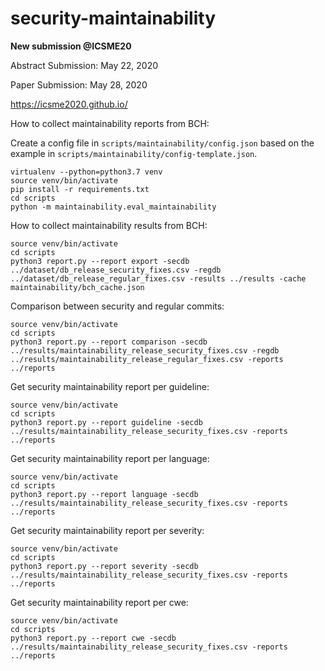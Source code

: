 # security-maintainability

**New submission @ICSME20**

Abstract Submission: May 22, 2020

Paper Submission: May 28, 2020

https://icsme2020.github.io/

How to collect maintainability reports from BCH:

Create a config file in `scripts/maintainability/config.json` based on the example in `scripts/maintainability/config-template.json`.

```
virtualenv --python=python3.7 venv
source venv/bin/activate
pip install -r requirements.txt
cd scripts
python -m maintainability.eval_maintainability
```

How to collect maintainability results from BCH:

```
source venv/bin/activate
cd scripts
python3 report.py --report export -secdb ../dataset/db_release_security_fixes.csv -regdb ../dataset/db_release_regular_fixes.csv -results ../results -cache maintainability/bch_cache.json
``` 

Comparison between security and regular commits:

```
source venv/bin/activate
cd scripts
python3 report.py --report comparison -secdb ../results/maintainability_release_security_fixes.csv -regdb ../results/maintainability_release_regular_fixes.csv -reports ../reports
``` 

Get security maintainability report per guideline:

```
source venv/bin/activate
cd scripts
python3 report.py --report guideline -secdb ../results/maintainability_release_security_fixes.csv -reports ../reports
``` 

Get security maintainability report per language:

```
source venv/bin/activate
cd scripts
python3 report.py --report language -secdb ../results/maintainability_release_security_fixes.csv -reports ../reports
``` 

Get security maintainability report per severity:

```
source venv/bin/activate
cd scripts
python3 report.py --report severity -secdb ../results/maintainability_release_security_fixes.csv -reports ../reports
``` 

Get security maintainability report per cwe:

```
source venv/bin/activate
cd scripts
python3 report.py --report cwe -secdb ../results/maintainability_release_security_fixes.csv -reports ../reports
``` 

